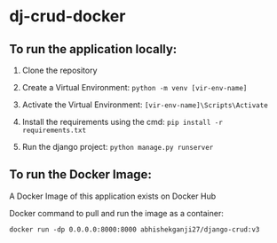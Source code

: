 # dj-crud-docker

## To run the application locally: 

1. Clone the repository

1. Create a Virtual Environment: `python -m venv [vir-env-name]`

1. Activate the Virtual Environment: `[vir-env-name]\Scripts\Activate`

1. Install the requirements using the cmd: `pip install -r requirements.txt`

1. Run the django project: `python manage.py runserver`

## To run the Docker Image: 
A Docker Image of this application exists on Docker Hub

Docker command to pull and run the image as a container: 

`docker run -dp 0.0.0.0:8000:8000 abhishekganji27/django-crud:v3`

